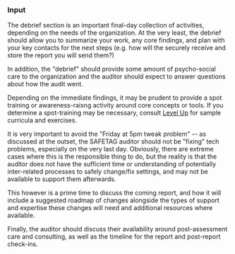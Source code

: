 ### Input

The debrief section is an important final-day collection of activities, depending on the needs of the organization.  At the very least, the debrief should allow you to summarize your work, any core findings, and plan with your key contacts for the next steps (e.g. how will the securely receive and store the report you will send them?)

In addition, the "debrief" should provide some amount of psycho-social care to the organization and the auditor should expect to answer questions about how the audit went.

Depending on the immediate findings, it may be prudent to provide a spot training or awareness-raisng activity around core concepts or tools. If you determine a spot-training may be necessary, consult [Level Up](https://www.level-up.cc/) for sample curricula and exercises.

It is very important to avoid the "Friday at 5pm tweak problem" -- as discussed at the outset, the SAFETAG auditor should not be "fixing" tech problems, especially on the very last day.  Obviously, there are extreme cases where this is the responsible thing to do, but the reality is that the auditor does not have the sufficient time or understanding of potentially inter-related processes to safely change/fix settings, and may not be available to support them afterwards.

This however is a prime time to discuss the coming report, and how it will include a suggested roadmap of changes alongside the types of support and expertise these changes will need and additional resources where available.

Finally, the auditor should discuss their availability around post-assessment care and consulting, as well as the timeline for the report and post-report check-ins.
